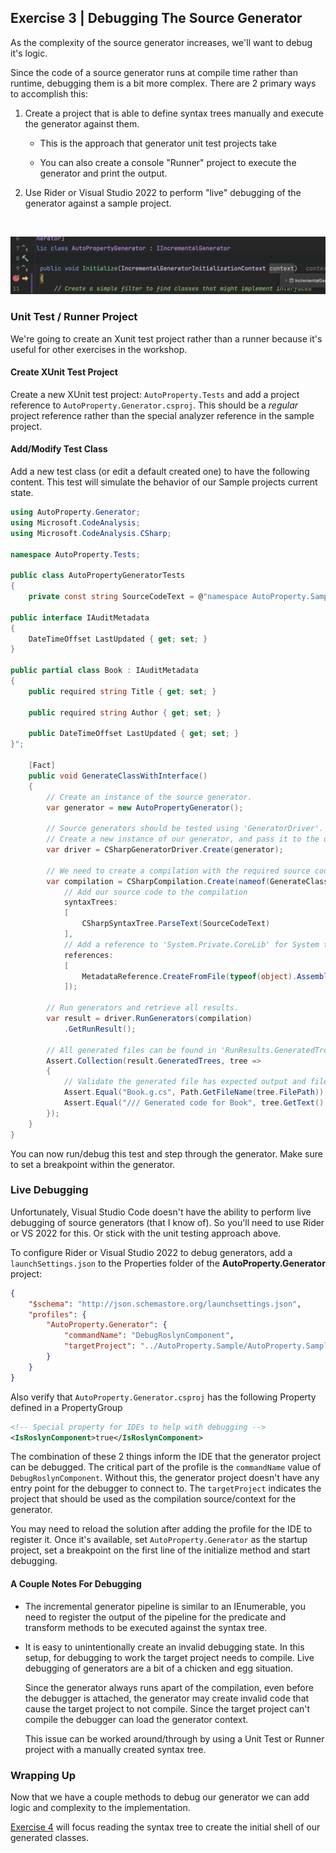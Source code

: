 ## Exercise 3 | Debugging The Source Generator

As the complexity of the source generator increases, we'll want to debug
it's logic. 

Since the code of a source generator runs at compile time rather than runtime, debugging them is a bit more complex. There are 2 primary ways to accomplish this:

1) Create a project that is able to define syntax trees manually and execute the generator against them.

    - This is the approach that generator unit test projects take

    - You can also create a console "Runner" project to execute the generator and print the output.

2) Use Rider or Visual Studio 2022 to perform "live" debugging of the generator against a sample project.

<br />

![alt text](./images/debugger.png)

### Unit Test / Runner Project

We're going to create an Xunit test project rather than a runner because it's useful for other exercises in the workshop.

#### Create XUnit Test Project

Create a new XUnit test project: `AutoProperty.Tests` and add a project reference to `AutoProperty.Generator.csproj`. This should be a _regular_ project reference rather than the special analyzer reference in the sample project.

#### Add/Modify Test Class

Add a new test class (or edit a default created one) to have the following content. This test will simulate the behavior of our Sample projects current state.

```csharp
using AutoProperty.Generator;
using Microsoft.CodeAnalysis;
using Microsoft.CodeAnalysis.CSharp;

namespace AutoProperty.Tests;

public class AutoPropertyGeneratorTests
{
    private const string SourceCodeText = @"namespace AutoProperty.Sample;

public interface IAuditMetadata
{
    DateTimeOffset LastUpdated { get; set; }
}

public partial class Book : IAuditMetadata
{
    public required string Title { get; set; }

    public required string Author { get; set; }

    public DateTimeOffset LastUpdated { get; set; }
}";

    [Fact]
    public void GenerateClassWithInterface()
    {
        // Create an instance of the source generator.
        var generator = new AutoPropertyGenerator();

        // Source generators should be tested using 'GeneratorDriver'.
        // Create a new instance of our generator, and pass it to the driver
        var driver = CSharpGeneratorDriver.Create(generator);

        // We need to create a compilation with the required source code.
        var compilation = CSharpCompilation.Create(nameof(GenerateClassWithInterface),
            // Add our source code to the compilation
            syntaxTrees:
            [
                CSharpSyntaxTree.ParseText(SourceCodeText)
            ],
            // Add a reference to 'System.Private.CoreLib' for System types
            references:
            [
                MetadataReference.CreateFromFile(typeof(object).Assembly.Location)
            ]);

        // Run generators and retrieve all results.
        var result = driver.RunGenerators(compilation)
            .GetRunResult();

        // All generated files can be found in 'RunResults.GeneratedTrees'.
        Assert.Collection(result.GeneratedTrees, tree =>
        {
            // Validate the generated file has expected output and filename
            Assert.Equal("Book.g.cs", Path.GetFileName(tree.FilePath));
            Assert.Equal("/// Generated code for Book", tree.GetText().ToString());
        });
    }
}
```

You can now run/debug this test and step through the generator. Make sure to set a breakpoint within the generator.

### Live Debugging

Unfortunately, Visual Studio Code doesn't have the ability to perform live debugging of source generators (that I know of). So you'll need to use Rider or VS 2022 for this. Or stick with the unit testing approach above.

To configure Rider or Visual Studio 2022 to debug generators, add a `launchSettings.json` to the Properties folder of the **AutoProperty.Generator** project:

```json
{
	"$schema": "http://json.schemastore.org/launchsettings.json",
	"profiles": {
		"AutoProperty.Generator": {
			"commandName": "DebugRoslynComponent",
			"targetProject": "../AutoProperty.Sample/AutoProperty.Sample.csproj"
		}
	}
}
```

Also verify that `AutoProperty.Generator.csproj` has the following Property defined in a PropertyGroup

```xml
<!-- Special property for IDEs to help with debugging -->
<IsRoslynComponent>true</IsRoslynComponent>
```

The combination of these 2 things inform the IDE that the generator project can be debugged. The critical part of the profile is the `commandName` value of `DebugRoslynComponent`. Without this, the generator project doesn't have any entry point for the debugger to connect to. The `targetProject` indicates the project that should be used as the compilation source/context for the generator.

You may need to reload the solution after adding the profile for the IDE to register it. Once it's available, set `AutoProperty.Generator` as the startup project, set a breakpoint on the first line of the initialize method and start debugging.

#### A Couple Notes For Debugging

- The incremental generator pipeline is similar to an IEnumerable, you need to register the output of the pipeline for the predicate and transform methods to be executed against the syntax tree.

- It is easy to unintentionally create an invalid debugging state. In this setup, for debugging to work the target project needs to compile. Live debugging of generators are a bit of a chicken and egg situation.

    Since the generator always runs apart of the  compilation, even before the debugger is attached, the generator may create invalid code that cause the target project to not compile. Since the target project can't compile the debugger can load the generator context.

    This issue can be worked around/through by using a Unit Test or Runner project with a manually created syntax tree.

### Wrapping Up

Now that we have a couple methods to debug our generator we can add logic and complexity to the implementation.

[Exercise 4](./Exercise4.md) will focus reading the syntax tree to create the initial shell of our generated classes.